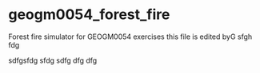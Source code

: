 # geogm0054_forest_fire
Forest fire simulator for GEOGM0054 exercises
this file is edited byG
sfgh
fdg

sdfgsfdg
sfdg
sdfg
dfg
dfg
